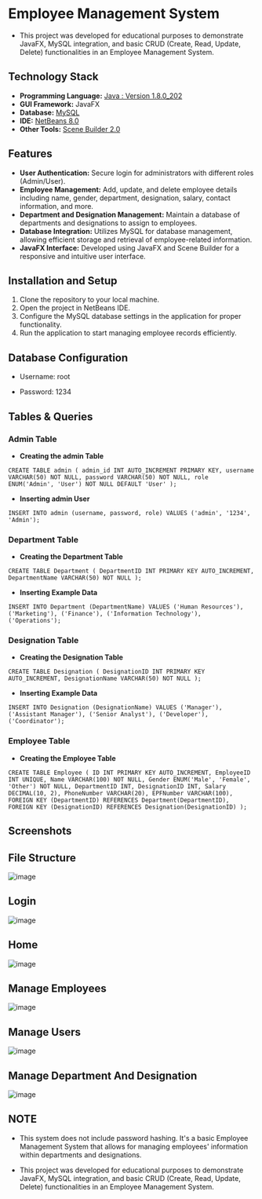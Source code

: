 

# Employee Management System
- This project was developed for educational purposes to demonstrate JavaFX, MySQL integration, and basic CRUD (Create, Read, Update, Delete) functionalities in an Employee Management System.


## Technology Stack
- **Programming Language:** [Java : Version 1.8.0_202 ](https://drive.google.com/file/d/1QerZhUeBnsGpoHyO77nfpUHhLI-kqeYe/view?usp=sharing)
- **GUI Framework:** JavaFX
- **Database:** [MySQL](https://sourceforge.net/projects/xampp/files/XAMPP%20Windows/8.0.30/xampp-windows-x64-8.0.30-0-VS16-installer.exe)
- **IDE:** [NetBeans 8.0](https://drive.google.com/file/d/19FqkmSH_GBqrPnXZ4sudnT-x2DlX0tbb/view?usp=sharing)
- **Other Tools:** [Scene Builder 2.0](https://drive.google.com/file/d/13Uh-Feaiz-PgzXTFW_EU0sxurS4tnNzQ/view?usp=sharing)


## Features
- **User Authentication:** Secure login for administrators with different roles (Admin/User).
- **Employee Management:** Add, update, and delete employee details including name, gender, department, designation, salary, contact information, and more.
- **Department and Designation Management:** Maintain a database of departments and designations to assign to employees.
- **Database Integration:** Utilizes MySQL for database management, allowing efficient storage and retrieval of employee-related information.
- **JavaFX Interface:** Developed using JavaFX and Scene Builder for a responsive and intuitive user interface.


## Installation and Setup
1. Clone the repository to your local machine.
2. Open the project in NetBeans IDE.
3. Configure the MySQL database settings in the application for proper functionality.
4. Run the application to start managing employee records efficiently.


## Database Configuration

- Username: root
* Password: 1234


## Tables & Queries

### Admin Table

- **Creating the admin Table**
  
`CREATE TABLE admin (
    admin_id INT AUTO_INCREMENT PRIMARY KEY,
    username VARCHAR(50) NOT NULL,
    password VARCHAR(50) NOT NULL,
    role ENUM('Admin', 'User') NOT NULL DEFAULT 'User'
);`

- **Inserting admin User**

`INSERT INTO admin (username, password, role) VALUES
('admin', '1234', 'Admin');`





### Department Table

- **Creating the Department Table**

`CREATE TABLE Department (
    DepartmentID INT PRIMARY KEY AUTO_INCREMENT,
    DepartmentName VARCHAR(50) NOT NULL
);`

- **Inserting Example Data**

`INSERT INTO Department (DepartmentName) VALUES
('Human Resources'),
('Marketing'),
('Finance'),
('Information Technology'),
('Operations');`





### Designation Table

- **Creating the Designation Table**

`CREATE TABLE Designation (
    DesignationID INT PRIMARY KEY AUTO_INCREMENT,
    DesignationName VARCHAR(50) NOT NULL
);`

- **Inserting Example Data**

`INSERT INTO Designation (DesignationName) VALUES
('Manager'),
('Assistant Manager'),
('Senior Analyst'),
('Developer'),
('Coordinator');`






### Employee Table

- **Creating the Employee Table**

`CREATE TABLE Employee (
    ID INT PRIMARY KEY AUTO_INCREMENT,
    EmployeeID INT UNIQUE,
    Name VARCHAR(100) NOT NULL,
    Gender ENUM('Male', 'Female', 'Other') NOT NULL,
    DepartmentID INT,
    DesignationID INT,
    Salary DECIMAL(10, 2),
    PhoneNumber VARCHAR(20),
    EPFNumber VARCHAR(100),
    FOREIGN KEY (DepartmentID) REFERENCES Department(DepartmentID),
    FOREIGN KEY (DesignationID) REFERENCES Designation(DesignationID)
);`




## Screenshots

## File Structure
![image](https://github.com/K4viyamato/employee-management-system/assets/113100464/b970db4c-5da6-4dc4-b82e-51553b3768d3)


## Login

![image](https://github.com/K4viyamato/employee-management-system/assets/113100464/a46c0f8e-525e-40c6-8dc5-b09a3b1020bb)

## Home

![image](https://github.com/K4viyamato/employee-management-system/assets/113100464/3ed52d9b-bc80-42b6-b0b9-1b3d5ba7e829)

## Manage Employees

![image](https://github.com/K4viyamato/employee-management-system/assets/113100464/52e8c78f-18cd-4e67-8e41-d0c6f534e98b)

## Manage Users

![image](https://github.com/K4viyamato/employee-management-system/assets/113100464/3a55d2af-a382-46f0-9362-a25bfe872577)

## Manage Department And Designation

![image](https://github.com/K4viyamato/employee-management-system/assets/113100464/5106bf6e-ebd8-4ea8-9f56-3e69d912ef3c)


## **NOTE**
- This system does not include password hashing. It's a basic Employee Management System that allows for managing employees' information within departments and designations.

* This project was developed for educational purposes to demonstrate JavaFX, MySQL integration, and basic CRUD (Create, Read, Update, Delete) functionalities in an Employee Management System.




